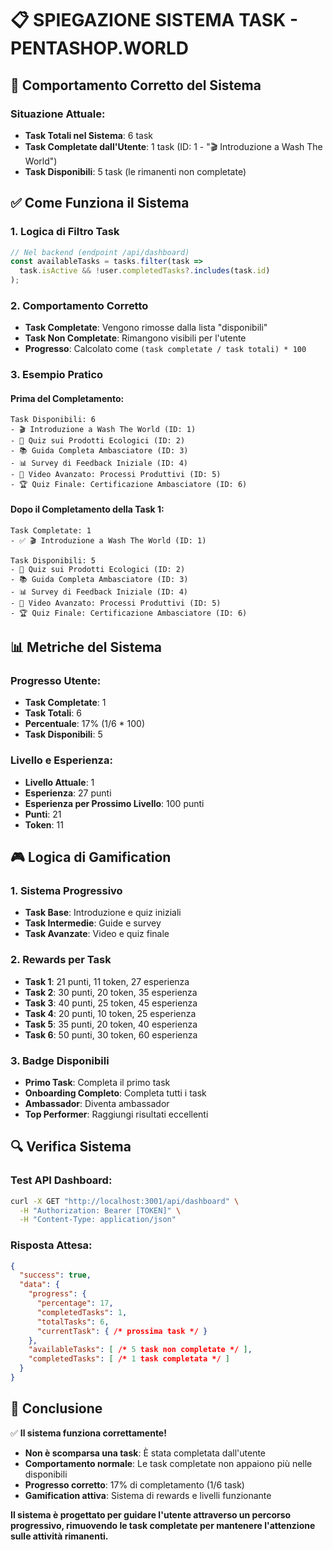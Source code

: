 # 📋 SPIEGAZIONE SISTEMA TASK - PENTASHOP.WORLD

## 🎯 **Comportamento Corretto del Sistema**

### **Situazione Attuale:**
- **Task Totali nel Sistema**: 6 task
- **Task Completate dall'Utente**: 1 task (ID: 1 - "🎬 Introduzione a Wash The World")
- **Task Disponibili**: 5 task (le rimanenti non completate)

## ✅ **Come Funziona il Sistema**

### **1. Logica di Filtro Task**
```javascript
// Nel backend (endpoint /api/dashboard)
const availableTasks = tasks.filter(task => 
  task.isActive && !user.completedTasks?.includes(task.id)
);
```

### **2. Comportamento Corretto**
- **Task Completate**: Vengono rimosse dalla lista "disponibili"
- **Task Non Completate**: Rimangono visibili per l'utente
- **Progresso**: Calcolato come `(task completate / task totali) * 100`

### **3. Esempio Pratico**

#### **Prima del Completamento:**
```
Task Disponibili: 6
- 🎬 Introduzione a Wash The World (ID: 1)
- 🧪 Quiz sui Prodotti Ecologici (ID: 2)
- 📚 Guida Completa Ambasciatore (ID: 3)
- 📊 Survey di Feedback Iniziale (ID: 4)
- 🎥 Video Avanzato: Processi Produttivi (ID: 5)
- 🏆 Quiz Finale: Certificazione Ambasciatore (ID: 6)
```

#### **Dopo il Completamento della Task 1:**
```
Task Completate: 1
- ✅ 🎬 Introduzione a Wash The World (ID: 1)

Task Disponibili: 5
- 🧪 Quiz sui Prodotti Ecologici (ID: 2)
- 📚 Guida Completa Ambasciatore (ID: 3)
- 📊 Survey di Feedback Iniziale (ID: 4)
- 🎥 Video Avanzato: Processi Produttivi (ID: 5)
- 🏆 Quiz Finale: Certificazione Ambasciatore (ID: 6)
```

## 📊 **Metriche del Sistema**

### **Progresso Utente:**
- **Task Completate**: 1
- **Task Totali**: 6
- **Percentuale**: 17% (1/6 * 100)
- **Task Disponibili**: 5

### **Livello e Esperienza:**
- **Livello Attuale**: 1
- **Esperienza**: 27 punti
- **Esperienza per Prossimo Livello**: 100 punti
- **Punti**: 21
- **Token**: 11

## 🎮 **Logica di Gamification**

### **1. Sistema Progressivo**
- **Task Base**: Introduzione e quiz iniziali
- **Task Intermedie**: Guide e survey
- **Task Avanzate**: Video e quiz finale

### **2. Rewards per Task**
- **Task 1**: 21 punti, 11 token, 27 esperienza
- **Task 2**: 30 punti, 20 token, 35 esperienza
- **Task 3**: 40 punti, 25 token, 45 esperienza
- **Task 4**: 20 punti, 10 token, 25 esperienza
- **Task 5**: 35 punti, 20 token, 40 esperienza
- **Task 6**: 50 punti, 30 token, 60 esperienza

### **3. Badge Disponibili**
- **Primo Task**: Completa il primo task
- **Onboarding Completo**: Completa tutti i task
- **Ambassador**: Diventa ambassador
- **Top Performer**: Raggiungi risultati eccellenti

## 🔍 **Verifica Sistema**

### **Test API Dashboard:**
```bash
curl -X GET "http://localhost:3001/api/dashboard" \
  -H "Authorization: Bearer [TOKEN]" \
  -H "Content-Type: application/json"
```

### **Risposta Attesa:**
```json
{
  "success": true,
  "data": {
    "progress": {
      "percentage": 17,
      "completedTasks": 1,
      "totalTasks": 6,
      "currentTask": { /* prossima task */ }
    },
    "availableTasks": [ /* 5 task non completate */ ],
    "completedTasks": [ /* 1 task completata */ ]
  }
}
```

## 🎯 **Conclusione**

✅ **Il sistema funziona correttamente!**

- **Non è scomparsa una task**: È stata completata dall'utente
- **Comportamento normale**: Le task completate non appaiono più nelle disponibili
- **Progresso corretto**: 17% di completamento (1/6 task)
- **Gamification attiva**: Sistema di rewards e livelli funzionante

**Il sistema è progettato per guidare l'utente attraverso un percorso progressivo, rimuovendo le task completate per mantenere l'attenzione sulle attività rimanenti.** 